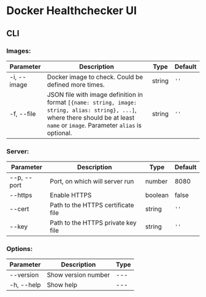 # Docker Healthchecker UI

## CLI

### Images:
| Parameter | Description | Type | Default |
| ---- | ----------- | ---- | ---- |
| -i, --image | Docker image to check. Could be defined more times. | string | `''` |
| -f, --file | JSON file with image definition in format `[{name: string, image: string, alias: string}, ...]`, where there should be at least `name` or `image`. Parameter `alias` is optional. | string | `''` |

### Server:
| Parameter | Description | Type | Default |
| ---- | ----------- | ---- | ------ |
| --p, --port | Port, on which will server run | number | 8080 |
| --https | Enable HTTPS | boolean | false |
| --cert | Path to the HTTPS certificate file | string | `''` |
| --key | Path to the HTTPS private key file | string | `''` |

### Options:
| Parameter | Description | Type |
| ---- | ----------- | ---- |
| --version | Show version number | --- |
| -h, --help | Show help | --- |
